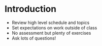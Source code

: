 # Introduction

* Review high level schedule and topics
* Set expectations on work outside of class
* No assessment but plenty of exercises
* Ask lots of questions!
